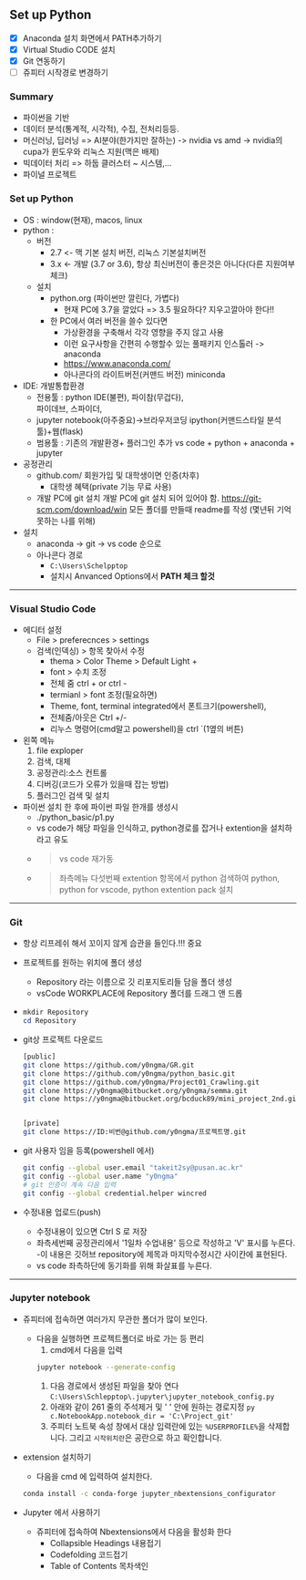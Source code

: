 ## Set up Python
- [x] Anaconda 설치 화면에서 PATH추가하기
- [x] Virtual Studio CODE 설치
- [x] Git 연동하기
- [ ] 쥬피터 시작경로 변경하기

### Summary
- 파이썬을 기반
- 데이터 분석(통계적, 시각적), 수집, 전처리등등.
- 머신러닝, 딥러닝 =>  AI분야(한가지만 잘하는)
   -> nvidia vs amd
   -> nvidia의 cupa가 윈도우와 리눅스 지원(맥은 배제)
- 빅데이터 처리 => 하둡 클러스터 ~ 시스템,...
- 파이널 프로젝트

### Set up Python
- OS : window(현재), macos, linux
- python : 
  - 버전
    - 2.7 <- 맥 기본 설치 버전, 리눅스 기본설치버전
    - 3.x <- 개발 (3.7 or 3.6), 항상 최신버전이 
      좋은것은 아니다(다른 지원여부 체크) 
  - 설치
    - python.org (파이썬만 깔린다, 가볍다)
      - 현재 PC에 3.7을 깔았다 => 3.5 필요하다?
        지우고깔아야 한다!!
    - 한 PC에서 여러 버전을 쓸수 있다면
      - 가상환경을 구축해서 각각 영향을 주지 않고 사용
      - 이런 요구사항을 간편히 수행할수 있는 
        풀패키지 인스톨러 -> anaconda
      - https://www.anaconda.com/
      - 아나콘다의 라이트버전(커맨드 버전)
        miniconda
- IDE: 개발통합환경
  - 전용툴 :  python IDE(불편), 파이참(무겁다),  
    파이데브, 스파이더, 
  - jupyter notebook(아주중요)->브라우저코딩
    ipython(커맨드스타일 분석툴)+웹(flask)
  - 범용툴 : 기존의 개발환경+ 플러그인 추가
    vs code + python + anaconda + jupyter
- 공정관리
  - github.com/ 회원가입 및 대학생이면 인증(차후)
    - 대학생 혜택(private 기능 무료 사용)
  - 개발  PC에 git 설치 
    개발 PC에 git 설치 되어 있어야 함.
    https://git-scm.com/download/win
    모든 폴더를 만들때 readme를 작성 (몇년뒤 기억못하는 나를 위해) 
- 설치
  - anaconda -> git -> vs code 순으로 
  - 아나콘다 경로
    - ```C:\Users\Schelpptop```
    - 설치시 Anvanced Options에서 **PATH 체크 할것**
---

### Visual Studio Code
- 에디터 설정
  - File > preferecnces > settings
  - 검색(인덱싱) > 항목 찾아서 수정
    - thema > Color Theme > Default Light +
    - font > 수치 조정
    - 전체 줌 ctrl + or ctrl -
    - termianl > font 조정(필요하면)
    - Theme, font, terminal integrated에서 폰트크기(powershell), 
    - 전체줌/아웃은 Ctrl +/- 
    - 리누스 명령어(cmd말고 powershell)을 ctrl `(1옆의 버튼)
- 왼쪽 메뉴
  1. file exploper
  1. 검색, 대체
  1. 공정관리:소스 컨트롤
  1. 디버깅(코드가 오류가 있을때 잡는 방법)
  1. 플러그인 검색 및 설치
- 파이썬 설치 한 후에 파이썬 파일 한개를 생성시
  - ./python_basic/p1.py
  - vs code가 해당 파일을 인식하고, python경로를 잡거나 
  extention을 설치하라고 유도
  - > vs code 재가동
  - > 좌측메뉴 다섯번째 extention 항목에서 python 검색하여 
    python, python for vscode, python extention pack 설치
---

### Git
- 항상 리프레쉬 해서 꼬이지 않게 습관을 들인다.!!! 중요
- 프로젝트를 원하는 위치에 폴더 생성
  - Repository 라는 이름으로 깃 리포지토리들 담을 폴더 생성
  - vsCode WORKPLACE에 Repository 폴더를 드래그 앤 드롭   
- ```powershell 에서는
  mkdir Repository  
  cd Repository     
  ```
- git상 프로젝트 다운로드  
  ```bash
  [public]
  git clone https://github.com/y0ngma/GR.git
  git clone https://github.com/y0ngma/python_basic.git
  git clone https://github.com/y0ngma/Project01_Crawling.git
  git clone https://y0ngma@bitbucket.org/y0ngma/semma.git
  git clone https://y0ngma@bitbucket.org/bcduck89/mini_project_2nd.git

  
  [private]
  git clone https://ID:비번@github.com/y0ngma/프로젝트명.git
  ```
- git 사용자 임을 등록(powershell 에서)
  ```bash
  git config --global user.email "takeit2sy@pusan.ac.kr"  
  git config --global user.name "y0ngma"  
  # git 인증이 계속 다음 입력
  git config --global credential.helper wincred
  ```

- 수정내용 업로드(push)
  - 수정내용이 있으면 Ctrl S 로 저장
  - 좌측세번째 공정관리에서 '1일차 수업내용' 등으로 작성하고 'V' 표시를 누른다.
    -이 내용은 깃허브 repository에 제목과 마지막수정시간 사이칸에 표현된다.
  - vs code 좌측하단에 동기화를 위해 화살표를 누른다.
---

### Jupyter notebook
- 쥬피터에 접속하면 여러가지 무관한 폴더가 많이 보인다.
  - 다음을 실행하면 프로젝트폴더로 바로 가는 등 편리
    1. cmd에서 다음을 입력
      ```bash
      jupyter notebook --generate-config
      ```
    1. 다음 경로에서 생성된 파일을 찾아 연다  
      `C:\Users\Schlepptop\.jupyter\jupyter_notebook_config.py`
      1. 아래와 같이 261 줄의 주석제거 및  ' '  안에 원하는 경로지정
        ```py
        c.NotebookApp.notebook_dir = 'C:\Project_git'
        ``` 
      1. 주피터 노트북 속성 창에서 대상 입력란에 있는 `%USERPROFILE%`을 삭제합니다. 그리고 `시작위치란`은 공란으로 하고 확인합니다.


- extension 설치하기
  - 다음을 cmd 에 입력하여 설치한다.
  ``` bash
  conda install -c conda-forge jupyter_nbextensions_configurator
  ```
- Jupyter 에서 사용하기
  - 쥬피터에 접속하여 Nbextensions에서 다음을 활성화 한다
    - Collapsible Headings 내용접기
    - Codefolding 코드접기
    - Table of Contents 목차색인
    

